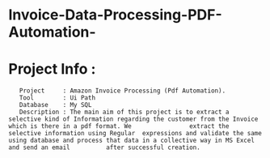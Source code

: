 # Invoice-Data-Processing-PDF-Automation-
# Project Info : 
       Project     : Amazon Invoice Processing (Pdf Automation).
       Tool        : Ui Path
       Database    : My SQL
       Description : The main aim of this project is to extract a selective kind of Information regarding the customer from the Invoice which is there in a pdf format. We                extract the selective information using Regular  expressions and validate the same using database and process that data in a collective way in MS Excel and send an email          after successful creation.
